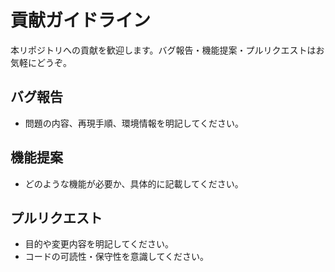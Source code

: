 # 貢献ガイドライン

本リポジトリへの貢献を歓迎します。バグ報告・機能提案・プルリクエストはお気軽にどうぞ。

## バグ報告

- 問題の内容、再現手順、環境情報を明記してください。

## 機能提案

- どのような機能が必要か、具体的に記載してください。

## プルリクエスト

- 目的や変更内容を明記してください。
- コードの可読性・保守性を意識してください。
